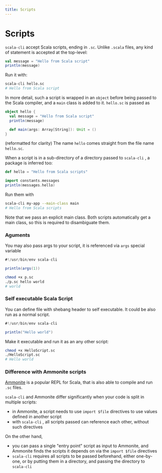 ```yaml
---
title: Scripts
---
```


# Scripts

`scala-cli` accept Scala scripts, ending in `.sc`. Unlike `.scala` files,
any kind of statement is accepted at the top-level:

```scala title=hello.sc
val message = "Hello from Scala script"
println(message)
```

Run it with:

```bash
scala-cli hello.sc
# Hello from Scala script
```

In more detail, such a script is wrapped in an `object` before being passed to
the Scala compiler, and a `main` class is added to it. `hello.sc` is passed as

```scala
object hello {
  val message = "Hello from Scala script"
  println(message)

  def main(args: Array[String]): Unit = ()
}
```
(reformatted for clarity)
The name `hello` comes straight from the file name `hello.sc`.

When a script is in a sub-directory of a directory passed to `scala-cli` , a package is inferred too:

```scala title=my-app/constants/messages.sc
def hello = "Hello from Scala scripts"
```

```scala title=my-app/main.sc
import constants.messages
println(messages.hello)
```

Run them with
```bash
scala-cli my-app --main-class main
# Hello from Scala scripts
```

Note that we pass an explicit main class. Both scripts automatically get a main class, so this
is required to disambiguate them.

### Aguments

You may also pass args to your script, it is referenced via `args` special variable

```scala title=p.sc
#!/usr/bin/env scala-cli

println(args(1))
```

```bash
chmod +x p.sc
./p.sc hello world
# world
```

### Self executable Scala Script

You can define file with shebang header to self executable. It could be also run as a normal script.

```scala title=HelloScript.sc
#!/usr/bin/env scala-cli

println("Hello world")
```

Make it executable and run it as an any other script:

```bash
chmod +x HelloScript.sc
./HelloScript.sc
# Hello world
```

### Difference with Ammonite scripts

[Ammonite](http://ammonite.io) is a popular REPL for Scala, that is also able to compile and run
`.sc` files.

`scala-cli` and Ammonite differ significantly when your code is split in multiple scripts:
- in Ammonite, a script needs to use `import $file` directives to use values defined in another script
- with `scala-cli` , all scripts passed can reference each other, without such directives

On the other hand,
- you can pass a single "entry point" script as input to Ammonite, and Ammonite finds the scripts
it depends on via the `import $file` directives
- `scala-cli` requires all scripts to be passed beforehand, either one-by-one, or by putting them in a
directory, and passing the directory to `scala-cli`